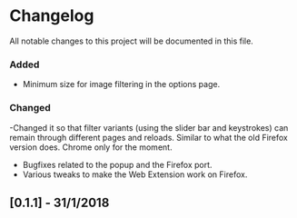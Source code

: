 # Changelog
All notable changes to this project will be documented in this file.


### Added
- Minimum size for image filtering in the options page. 


### Changed
-Changed it so that filter variants (using the slider bar and keystrokes) can remain through different pages and reloads. Similar to what the old Firefox version does. Chrome only for the moment.
- Bugfixes related to the popup and the Firefox port.
- Various tweaks to make the Web Extension work on Firefox. 

## [0.1.1] - 31/1/2018